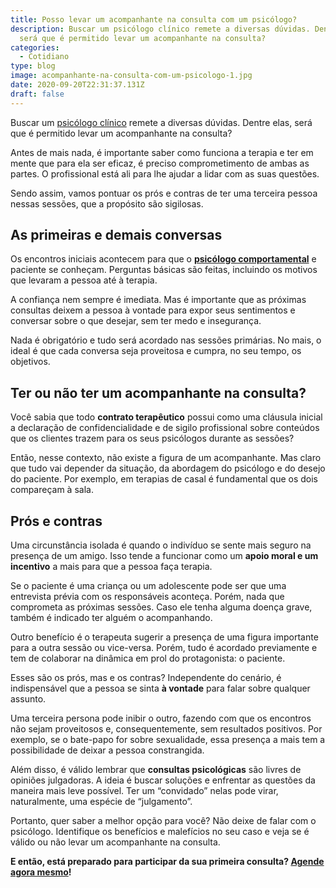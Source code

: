 ```yaml
---
title: Posso levar um acompanhante na consulta com um psicólogo?
description: Buscar um psicólogo clínico remete a diversas dúvidas. Dentre elas,
  será que é permitido levar um acompanhante na consulta?
categories:
  - Cotidiano
type: blog
image: acompanhante-na-consulta-com-um-psicologo-1.jpg
date: 2020-09-20T22:31:37.131Z
draft: false
---
```


Buscar um [psicólogo clínico](https://yuribusin.com.br/pra-que-serve-um-psicologo-clinico/) remete a diversas dúvidas. Dentre elas, será que é permitido levar um acompanhante na consulta?

Antes de mais nada, é importante saber como funciona a terapia e ter em mente que para ela ser eficaz, é preciso comprometimento de ambas as partes. O profissional está ali para lhe ajudar a lidar com as suas questões.

Sendo assim, vamos pontuar os prós e contras de ter uma terceira pessoa nessas sessões, que a propósito são sigilosas.

## As primeiras e demais conversas

Os encontros iniciais acontecem para que o **[psicólogo comportamental](https://yuribusin.com.br/)** e paciente se conheçam. Perguntas básicas são feitas, incluindo os motivos que levaram a pessoa até à terapia.

A confiança nem sempre é imediata. Mas é importante que as próximas consultas deixem a pessoa à vontade para expor seus sentimentos e conversar sobre o que desejar, sem ter medo e insegurança.

Nada é obrigatório e tudo será acordado nas sessões primárias. No mais, o ideal é que cada conversa seja proveitosa e cumpra, no seu tempo, os objetivos.

## Ter ou não ter um acompanhante na consulta?

Você sabia que todo **contrato terapêutico** possui como uma cláusula inicial a declaração de confidencialidade e de sigilo profissional sobre conteúdos que os clientes trazem para os seus psicólogos durante as sessões?

Então, nesse contexto, não existe a figura de um acompanhante. Mas claro que tudo vai depender da situação, da abordagem do psicólogo e do desejo do paciente. Por exemplo, em terapias de casal é fundamental que os dois compareçam à sala.

## Prós e contras

Uma circunstância isolada é quando o indivíduo se sente mais seguro na presença de um amigo. Isso tende a funcionar como um **apoio moral e um incentivo** a mais para que a pessoa faça terapia.

Se o paciente é uma criança ou um adolescente pode ser que uma entrevista prévia com os responsáveis aconteça. Porém, nada que comprometa as próximas sessões. Caso ele tenha alguma doença grave, também é indicado ter alguém o acompanhando.

Outro benefício é o terapeuta sugerir a presença de uma figura importante para a outra sessão ou vice-versa. Porém, tudo é acordado previamente e tem de colaborar na dinâmica em prol do protagonista: o paciente.

Esses são os prós, mas e os contras? Independente do cenário, é indispensável que a pessoa se sinta **à vontade** para falar sobre qualquer assunto.

Uma terceira persona pode inibir o outro, fazendo com que os encontros não sejam proveitosos e, consequentemente, sem resultados positivos. Por exemplo, se o bate-papo for sobre sexualidade, essa presença a mais tem a possibilidade de deixar a pessoa constrangida.

Além disso, é válido lembrar que **consultas psicológicas** são livres de opiniões julgadoras. A ideia é buscar soluções e enfrentar as questões da maneira mais leve possível. Ter um “convidado” nelas pode virar, naturalmente, uma espécie de “julgamento”.

Portanto, quer saber a melhor opção para você? Não deixe de falar com o psicólogo. Identifique os benefícios e malefícios no seu caso e veja se é válido ou não levar um acompanhante na consulta.

**E então, está preparado para participar da sua primeira consulta? [Agende agora mesmo](https://yuribusin.com.br/contato/)!**
